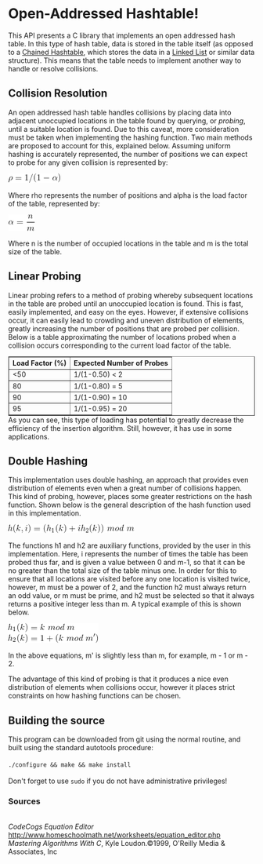 <h1>Open-Addressed Hashtable!</h1>
<p>This API presents a C library that implements an open addressed hash table.
  In this type of hash table, data is stored in the table itself (as opposed to
  a <a href="https://github.com/AmateurECE/Chained-Hash">Chained Hashtable</a>,
  which stores the data in a
  <a href="https://github.com/AmateurECE/Singly-Linked-List">Linked List</a> or
  similar data structure). This means that the table needs to implement another
  way to handle or resolve collisions.</p>
<h2>Collision Resolution</h2>
<p>An open addressed hash table handles collisions by placing data into adjacent
  unoccupied locations in the table found by querying, or <i>probing</i>, until
  a suitable location is found. Due to this caveat, more consideration must be
  taken when implementing the hashing function. Two main methods are proposed to
  account for this, explained below. Assuming uniform hashing is accurately
  represented, the number of positions we can expect to probe for any given
  collision is represented by:</p>
<img src="assets/distribution.png" alt="One Divided By One Minus Alpha">
<p>Where rho represents the number of positions and alpha is the load factor of
  the table, represented by:</p>
<img src="assets/loadfactor.png" alt="N Divided by M">
<p>Where n is the number of occupied locations in the table and m is the total
  size of the table.</p>
<h2>Linear Probing</h2>
<p>Linear probing refers to a method of probing whereby subsequent locations in
  the table are probed until an unoccupied location is found. This is fast,
  easily implemented, and easy on the eyes. However, if extensive collisions
  occur, it can easily lead to crowding and uneven distribution of elements,
  greatly increasing the number of positions that are probed per collision.
  Below is a table approximating the number of locations probed when a collision
  occurs corresponding to the current load factor of the table.</p>
<table border="1" style="margin: 0px; float: left;" width="40%">
  <tr>
    <th>Load Factor (%)</th>
    <th>Expected Number of Probes</th>
  </tr>
  <tr>
    <td>&lt;50</td>
    <td>1/(1-0.50) &lt 2</td>
  </tr>
  <tr>
    <td>80</td>
    <td>1/(1-0.80) = 5</td>
  </tr>
  <tr>
    <td>90</td>
    <td>1/(1-0.90) = 10</td>
  </tr>
  <tr>
    <td>95</td>
    <td>1/(1-0.95) = 20</td>
  </tr>
</table>
<p>As you can see, this type of loading has potential to greatly decrease the
  efficiency of the insertion algorithm. Still, however, it has use in some
  applications.</p>
<h2>Double Hashing</h2>
<p>This implementation uses double hashing, an approach that provides even
  distribution of elements even when a great number of collisions happen. This
  kind of probing, however, places some greater restrictions on the hash
  function. Shown below is the general description of the hash function used
  in this implementation.</p>
<img src="assets/doublehashing.png" alt="H1 of K Plus I Times H2 of K Mod M">
<p>The functions h1 and h2 are auxiliary functions, provided by the user in this
  implementation. Here, i represents the number of times the table has been
  probed thus far, and is given a value between 0 and m-1, so that it can be
  no greater than the total size of the table minus one. In order for this to
  ensure that all locations are visited before any one location is visited
  twice, however, m must be a power of 2, and the function h2 must always return
  an odd value, or m must be prime, and h2 must be selected so that it always
  returns a positive integer less than m. A typical example of this is shown
  below.</p>
<img src="assets/hashfn.png" alt="h1 = k mod m, h2 = 1 + k mod m prime">
<p>In the above equations, m' is slightly less than m, for example, m - 1 or
  m - 2.</p>
<p>The advantage of this kind of probing is that it produces a nice even
  distribution of elements when collisions occur, however it places strict
  constraints on how hashing functions can be chosen.</p>
<h2>Building the source</h2>
<p>This program can be downloaded from git using the normal routine, and built
  using the standard autotools procedure:
  <code>
    <br>./configure && make && make install
  </code>
  <br>Don't forget to use <code>sudo</code> if you do not have administrative
  privileges!</p>

<h3>Sources</h3>
  <br><cite>CodeCogs Equation Editor</cite>
  <a href="http://www.homeschoolmath.net/worksheets/equation_editor.php">
    http://www.homeschoolmath.net/worksheets/equation_editor.php</a>
  <br><cite>Mastering Algorithms With C</cite>, Kyle Loudon.&copy;1999,
  O'Reilly Media & Associates, Inc
</p>
  
